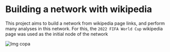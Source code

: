 # Building a network with wikipedia

This project aims to build a network from wikipedia page links, and perform many analyses in this network. For this, the `2022 FIFA World Cup` wikipedia page was used as the initial node of the network

![Img copa](https://mundoconectado.com.br/uploads/chamadas/copa-2022_2.jpg)
